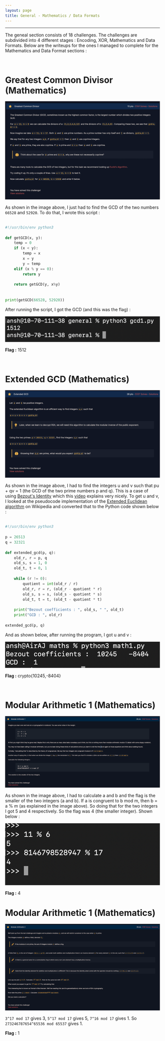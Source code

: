 ```yaml
---
layout: page
title: General - Mathematics / Data Formats
---
```

<hr/>

The geneal section consists of 18 challenges. The challenges are subdivided into 4 different stages : Encoding, XOR, Mathematics and Data Formats. Below are the writeups for the ones I managed to complete for the Mathematics and Data Format sections :

<br/>

# Greatest Common Divisor (Mathematics)

![CryptoHack Image](/assets/img/exploitImages/cryptoHack/img27.png)

As shown in the image above, I just had to find the GCD of the two numbers `66528` and `52920`. To do that, I wrote this script :

```python

#!/usr/bin/env python3

def getGCD(x, y):
    temp = 0	
    if (x < y):
        temp = x
        x = y
        y = temp
    elif (x % y == 0):
        return y
            
    return getGCD(y, x%y)


print(getGCD(66528, 52920))

```

After running the script, I got the GCD (and this was the flag) :

![CryptoHack Image](/assets/img/exploitImages/cryptoHack/img28.png)

**Flag :** 1512

<br/>

# Extended GCD (Mathematics)

![CryptoHack Image](/assets/img/exploitImages/cryptoHack/img33.png)

As shown in the image above, I had to find the integers u and v such that pu + qv = 1 (the GCD of the two prime numbers p and q). This is a case of using <a href="https://en.wikipedia.org/wiki/B%C3%A9zout%27s_identity#:~:text=In%20elementary%20number%20theory%2C%20B%C3%A9zout's,exactly%20the%20multiples%20of%20d." target="_blank">Bezout's Identity</a> which this <a href="https://www.youtube.com/watch?v=9KM6bX2rud8" target="_blank">video</a> explains very nicely. To get u and v, I looked at the pseudocode implementation of the <a href="https://en.wikipedia.org/wiki/Extended_Euclidean_algorithm" target="_blank">Extended Euclidean algorithm</a> on Wikipedia and converted that to the Python code shown below :

```python

#!/usr/bin/env python3

p = 26513
q = 32321

def extended_gcd(p, q):
    old_r, r = p, q
    old_s, s = 1, 0
    old_t, t = 0, 1

    while (r != 0):
        quotient = int(old_r / r)
        old_r, r = r, (old_r - quotient * r)
        old_s, s = s, (old_s - quotient * s)
        old_t, t = t, (old_t - quotient * t)

    print("Bezout coefficients : ", old_s, " ", old_t)
    print("GCD : ", old_r)

extended_gcd(p, q)

```

And as shown below, after running the program, I got u and v :

![CryptoHack Image](/assets/img/exploitImages/cryptoHack/img34.png)

**Flag :** crypto{10245,-8404}

<br/>

# Modular Arithmetic 1 (Mathematics)

![CryptoHack Image](/assets/img/exploitImages/cryptoHack/img35.png)

As shown in the image above, I had to calculate a and b and the flag is the smaller of the two integers (a and b). If a is congruent to b mod m, then b = a % m (as explained in the image above). So doing that for the two integers I got 5 and 4 respectively. So the flag was 4 (the smaller integer). Shown below :

![CryptoHack Image](/assets/img/exploitImages/cryptoHack/img36.png)

**Flag :** 4

# Modular Arithmetic 1 (Mathematics)

![CryptoHack Image](/assets/img/exploitImages/cryptoHack/img37.png)

`3^17 mod 17` gives 3, `5^17 mod 17` gives 5, `7^16 mod 17` gives 1. So `273246787654^65536 mod 65537` gives 1.

**Flag :** 1

